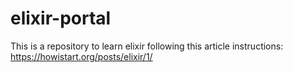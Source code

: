 # elixir-portal
This is a repository to learn elixir following this article instructions: https://howistart.org/posts/elixir/1/
